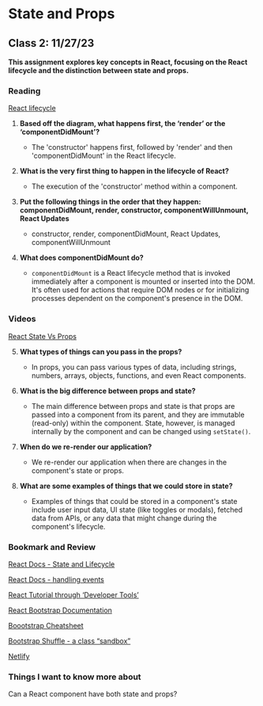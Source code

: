 # State and Props

## Class 2: 11/27/23

**This assignment explores key concepts in React, focusing on the React lifecycle and the distinction between state and props.**

### Reading

[React lifecycle](https://medium.com/@joshuablankenshipnola/react-component-lifecycle-events-cb77e670a093)


1. **Based off the diagram, what happens first, the ‘render’ or the ‘componentDidMount’?**  
   - The 'constructor' happens first, followed by 'render' and then 'componentDidMount' in the React lifecycle.

2. **What is the very first thing to happen in the lifecycle of React?**  
   - The execution of the 'constructor' method within a component.

3. **Put the following things in the order that they happen: componentDidMount, render, constructor, componentWillUnmount, React Updates**  
   - constructor, render, componentDidMount, React Updates, componentWillUnmount

4. **What does componentDidMount do?**  
   - `componentDidMount` is a React lifecycle method that is invoked immediately after a component is mounted or inserted into the DOM. It's often used for actions that require DOM nodes or for initializing processes dependent on the component's presence in the DOM.


### Videos

[React State Vs Props](https://www.youtube.com/watch?v=IYvD9oBCuJI)

5. **What types of things can you pass in the props?**  
   - In props, you can pass various types of data, including strings, numbers, arrays, objects, functions, and even React components.

6. **What is the big difference between props and state?**  
   - The main difference between props and state is that props are passed into a component from its parent, and they are immutable (read-only) within the component. State, however, is managed internally by the component and can be changed using `setState()`.

7. **When do we re-render our application?**  
   - We re-render our application when there are changes in the component's state or props.

8. **What are some examples of things that we could store in state?**  
   - Examples of things that could be stored in a component's state include user input data, UI state (like toggles or modals), fetched data from APIs, or any data that might change during the component's lifecycle.

### Bookmark and Review

[React Docs - State and Lifecycle](https://reactjs.org/docs/state-and-lifecycle.html)

[React Docs - handling events](https://reactjs.org/docs/handling-events.html)

[React Tutorial through ‘Developer Tools’](https://reactjs.org/tutorial/tutorial.html)

[React Bootstrap Documentation](https://react-bootstrap.github.io/)

[Boootstrap Cheatsheet](https://getbootstrap.com/docs/5.0/examples/cheatsheet/)

[Bootstrap Shuffle - a class “sandbox”](https://bootstrapshuffle.com/classes)

[Netlify](https://www.netlify.com/)

### Things I want to know more about 

Can a React component have both state and props? 